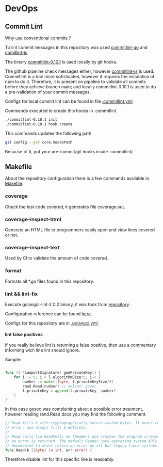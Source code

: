# DevOps

## Commit Lint

[Why use conventional commits ?](https://www.conventionalcommits.org/en/v1.0.0/#why-use-conventional-commits)

To lint commit messages in this repository was used [commitlint-go](https://github.com/conventionalcommit/commitlint) and
[comitlint-js](https://github.com/conventional-changelog/commitlint).

The binary [commitlint-0.10.1](commitlint-0.10.1) is used locally by git hooks.

The github pipeline check messages either, however [commitlint-js](https://github.com/conventional-changelog/commitlint) is used.
Commitlint is a tool more sofisticated, however it requires the instalation of npm to do it. Therefore, it is present on pipeline
to validate all commits before they achieve branch main; and locally commitlint-0.10.1 is used to do a pre-validation of your commit
messages.

Configs for local commit lint can be found in file [.commitlint.yml](.commitlint.yml).

Commands executed to create this hooks in .commitlint
```bash
./commitlint-0.10.1 init
./commitlint-0.10.1 hook create
```

This commands updates the following path
```bash
git config --get core.hooksPath
```

Because of it, put your pre-commit/git hooks inside .commitlint/.

## Makefile

About the repository configuration there is a few commands available in [Makefile](Makefile).

### coverage

Check the test code covered, it generates file coverage.out.

### coverage-inspect-html

Generate an HTML file to programmers easily open and view lines covered or not.

### coverage-inspect-text

Used by CI to validate the amount of code covered.

### format

Formats all *.go files found in this repository.

### lint && lint-fix

Execute golangci-lint-2.0.2 binary, it was took from [repository](https://github.com/golangci/golangci-lint).

Configuration reference can be found [here](https://github.com/golangci/golangci-lint/blob/main/.golangci.reference.yml).

Configs for this repository are in [.golangci.yml](.golangci.yml).

#### lint false positives

If you really believe lint is returning a false positive, then use a commentary informing wich line lint should ignore.

Sample:

```go

func (l *LamportSignature) genPrivateKey() {
	for i := 0; i < l.algorithmSize*2; i++ {
		number := make([]byte, l.privateKeySize/8)
		rand.Read(number) // nolint: gosec
		l.privateKey = append(l.privateKey, number)
	}
}
```

In this case gosec was complaining about a possible error treatment, however reading rand.Read docs you may find the
following comment.

```go
// Read fills b with cryptographically secure random bytes. It never returns an
// error, and always fills b entirely.
//
// Read calls [io.ReadFull] on [Reader] and crashes the program irrecoverably if
// an error is returned. The default Reader uses operating system APIs that are
// documented to never return an error on all but legacy Linux systems.
func Read(b []byte) (n int, err error) {
```

Therefore disable lint for this specific line is reasoably.
